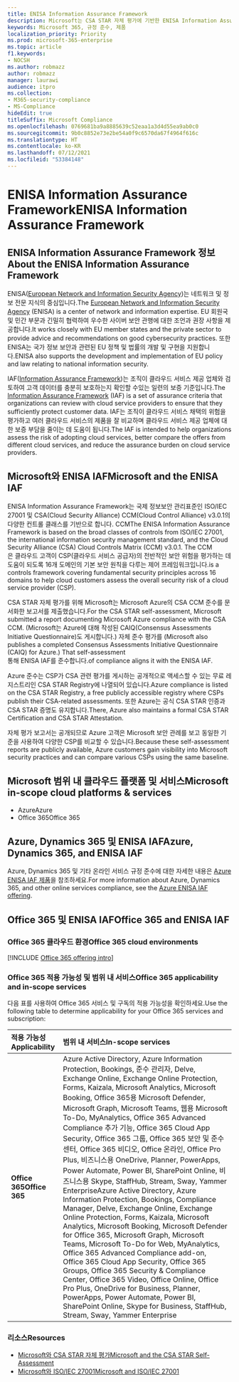 ```yaml
---
title: ENISA Information Assurance Framework
description: Microsoft는 CSA STAR 자체 평가에 기반한 ENISA Information Assurance Framework의 위험 평가 툴에 부합합니다.
keywords: Microsoft 365, 규정 준수, 제품
localization_priority: Priority
ms.prod: microsoft-365-enterprise
ms.topic: article
f1.keywords:
- NOCSH
ms.author: robmazz
author: robmazz
manager: laurawi
audience: itpro
ms.collection:
- M365-security-compliance
- MS-Compliance
hideEdit: true
titleSuffix: Microsoft Compliance
ms.openlocfilehash: 0769681ba9a8885639c52eaa1a3d4d55ea9ab0c0
ms.sourcegitcommit: 9b0c8852e73e2be54a0f9c6570da67f4964f616c
ms.translationtype: HT
ms.contentlocale: ko-KR
ms.lasthandoff: 07/12/2021
ms.locfileid: "53384148"
---
```

# <a name="enisa-information-assurance-framework"></a><span data-ttu-id="fef19-104">ENISA Information Assurance Framework</span><span class="sxs-lookup"><span data-stu-id="fef19-104">ENISA Information Assurance Framework</span></span>

## <a name="about-the-enisa-information-assurance-framework"></a><span data-ttu-id="fef19-105">ENISA Information Assurance Framework 정보</span><span class="sxs-lookup"><span data-stu-id="fef19-105">About the ENISA Information Assurance Framework</span></span>

<span data-ttu-id="fef19-106">ENISA([European Network and Information Security Agency](https://www.enisa.europa.eu/))는 네트워크 및 정보 전문 지식의 중심입니다.</span><span class="sxs-lookup"><span data-stu-id="fef19-106">The [European Network and Information Security Agency](https://www.enisa.europa.eu/) (ENISA) is a center of network and information expertise.</span></span> <span data-ttu-id="fef19-107">EU 회원국 및 민간 부문과 긴밀히 협력하여 우수한 사이버 보안 관행에 대한 조언과 권장 사항을 제공합니다.</span><span class="sxs-lookup"><span data-stu-id="fef19-107">It works closely with EU member states and the private sector to provide advice and recommendations on good cybersecurity practices.</span></span> <span data-ttu-id="fef19-108">또한 ENISA는 국가 정보 보안과 관련된 EU 정책 및 법률의 개발 및 구현을 지원합니다.</span><span class="sxs-lookup"><span data-stu-id="fef19-108">ENISA also supports the development and implementation of EU policy and law relating to national information security.</span></span>

<span data-ttu-id="fef19-109">IAF([Information Assurance Framework](https://www.enisa.europa.eu/publications/cloud-computing-information-assurance-framework))는 조직이 클라우드 서비스 제공 업체와 검토하여 고객 데이터를 충분히 보호하는지 확인할 수있는 일련의 보증 기준입니다.</span><span class="sxs-lookup"><span data-stu-id="fef19-109">The [Information Assurance Framework](https://www.enisa.europa.eu/publications/cloud-computing-information-assurance-framework) (IAF) is a set of assurance criteria that organizations can review with cloud service providers to ensure that they sufficiently protect customer data.</span></span> <span data-ttu-id="fef19-110">IAF는 조직이 클라우드 서비스 채택의 위험을 평가하고 여러 클라우드 서비스의 제품을 잘 비교하며 클라우드 서비스 제공 업체에 대한 보증 부담을 줄이는 데 도움이 됩니다.</span><span class="sxs-lookup"><span data-stu-id="fef19-110">The IAF is intended to help organizations assess the risk of adopting cloud services, better compare the offers from different cloud services, and reduce the assurance burden on cloud service providers.</span></span>

## <a name="microsoft-and-the-enisa-iaf"></a><span data-ttu-id="fef19-111">Microsoft와 ENISA IAF</span><span class="sxs-lookup"><span data-stu-id="fef19-111">Microsoft and the ENISA IAF</span></span>

<span data-ttu-id="fef19-p103">ENISA Information Assurance Framework는 국제 정보보안 관리표준인 ISO/IEC 27001 및 CSA(Cloud Security Alliance) CCM(Cloud Control Alliance) v3.0.1의 다양한 컨트롤 클래스를 기반으로 합니다. CCM</span><span class="sxs-lookup"><span data-stu-id="fef19-p103">The ENISA Information Assurance Framework is based on the broad classes of controls from ISO/IEC 27001, the international information security management standard, and the Cloud Security Alliance (CSA) Cloud Controls Matrix (CCM) v3.0.1. The CCM</span></span>  
<span data-ttu-id="fef19-114">은 클라우드 고객이 CSP(클라우드 서비스 공급자)의 전반적인 보안 위험을 평가하는 데 도움이 되도록 16개 도메인의 기본 보안 원칙을 다루는 제어 프레임워크입니다.</span><span class="sxs-lookup"><span data-stu-id="fef19-114">is a controls framework covering fundamental security principles across 16 domains to help cloud customers assess the overall security risk of a cloud service provider (CSP).</span></span>

<span data-ttu-id="fef19-115">CSA STAR 자체 평가를 위해 Microsoft는 Microsoft Azure의 CSA CCM 준수를 문서화한 보고서를 제출했습니다.</span><span class="sxs-lookup"><span data-stu-id="fef19-115">For the CSA STAR self-assessment, Microsoft submitted a report documenting Microsoft Azure compliance with the CSA CCM.</span></span> <span data-ttu-id="fef19-116">(Microsoft는 Azure에 대해 작성된 CAIQ(Consensus Assessments Initiative Questionnaire)도 게시합니다.) 자체 준수 평가를 </span><span class="sxs-lookup"><span data-stu-id="fef19-116">(Microsoft also publishes a completed Consensus Assessments Initiative Questionnaire (CAIQ) for Azure.) That self-assessment</span></span>  
<span data-ttu-id="fef19-117">통해 ENISA IAF를 준수합니다.</span><span class="sxs-lookup"><span data-stu-id="fef19-117">of compliance aligns it with the ENISA IAF.</span></span>

<span data-ttu-id="fef19-118">Azure 준수는 CSP가 CSA 관련 평가를 게시하는 공개적으로 액세스할 수 있는 무료 레지스트리인 CSA STAR Registry에 나열되어 있습니다.</span><span class="sxs-lookup"><span data-stu-id="fef19-118">Azure compliance is listed on the CSA STAR Registry, a free publicly accessible registry where CSPs publish their CSA-related assessments.</span></span> <span data-ttu-id="fef19-119">또한 Azure는 공식 CSA STAR 인증과 CSA STAR 증명도 유지합니다.</span><span class="sxs-lookup"><span data-stu-id="fef19-119">There, Azure also maintains a formal CSA STAR Certification and CSA STAR Attestation.</span></span>

<span data-ttu-id="fef19-120">자체 평가 보고서는 공개되므로 Azure 고객은 Microsoft 보안 관례를 보고 동일한 기준을 사용하여 다양한 CSP를 비교할 수 있습니다.</span><span class="sxs-lookup"><span data-stu-id="fef19-120">Because these self-assessment reports are publicly available, Azure customers gain visibility into Microsoft security practices and can compare various CSPs using the same baseline.</span></span>

## <a name="microsoft-in-scope-cloud-platforms--services"></a><span data-ttu-id="fef19-121">Microsoft 범위 내 클라우드 플랫폼 및 서비스</span><span class="sxs-lookup"><span data-stu-id="fef19-121">Microsoft in-scope cloud platforms & services</span></span>

- <span data-ttu-id="fef19-122">Azure</span><span class="sxs-lookup"><span data-stu-id="fef19-122">Azure</span></span>
- <span data-ttu-id="fef19-123">Office 365</span><span class="sxs-lookup"><span data-stu-id="fef19-123">Office 365</span></span>

## <a name="azure-dynamics-365-and-enisa-iaf"></a><span data-ttu-id="fef19-124">Azure, Dynamics 365 및 ENISA IAF</span><span class="sxs-lookup"><span data-stu-id="fef19-124">Azure, Dynamics 365, and ENISA IAF</span></span>

<span data-ttu-id="fef19-125">Azure, Dynamics 365 및 기타 온라인 서비스 규정 준수에 대한 자세한 내용은 [Azure ENISA IAF 제품](/azure/compliance/offerings/offering-eu-enisa-iaf)을 참조하세요.</span><span class="sxs-lookup"><span data-stu-id="fef19-125">For more information about Azure, Dynamics 365, and other online services compliance, see the [Azure ENISA IAF offering](/azure/compliance/offerings/offering-eu-enisa-iaf).</span></span>

## <a name="office-365-and-enisa-iaf"></a><span data-ttu-id="fef19-126">Office 365 및 ENISA IAF</span><span class="sxs-lookup"><span data-stu-id="fef19-126">Office 365 and ENISA IAF</span></span>

### <a name="office-365-cloud-environments"></a><span data-ttu-id="fef19-127">Office 365 클라우드 환경</span><span class="sxs-lookup"><span data-stu-id="fef19-127">Office 365 cloud environments</span></span>

[!INCLUDE [Office 365 offering intro](../includes/o365-offering-introduction.md)]

### <a name="office-365-applicability-and-in-scope-services"></a><span data-ttu-id="fef19-128">Office 365 적용 가능성 및 범위 내 서비스</span><span class="sxs-lookup"><span data-stu-id="fef19-128">Office 365 applicability and in-scope services</span></span>

<span data-ttu-id="fef19-129">다음 표를 사용하여 Office 365 서비스 및 구독의 적용 가능성을 확인하세요.</span><span class="sxs-lookup"><span data-stu-id="fef19-129">Use the following table to determine applicability for your Office 365 services and subscription:</span></span>

| <span data-ttu-id="fef19-130">**적용 가능성**</span><span class="sxs-lookup"><span data-stu-id="fef19-130">**Applicability**</span></span> | <span data-ttu-id="fef19-131">**범위 내 서비스**</span><span class="sxs-lookup"><span data-stu-id="fef19-131">**In-scope services**</span></span> |
|:------------------|:----------------------|
| <span data-ttu-id="fef19-132">**Office 365**</span><span class="sxs-lookup"><span data-stu-id="fef19-132">**Office 365**</span></span> | <span data-ttu-id="fef19-133">Azure Active Directory, Azure Information Protection, Bookings, 준수 관리자, Delve, Exchange Online, Exchange Online Protection, Forms, Kaizala, Microsoft Analytics, Microsoft Booking, Office 365용 Microsoft Defender, Microsoft Graph, Microsoft Teams, 웹용 Microsoft To-Do, MyAnalytics, Office 365 Advanced Compliance 추가 기능, Office 365 Cloud App Security, Office 365 그룹, Office 365 보안 및 준수 센터, Office 365 비디오, Office 온라인, Office Pro Plus, 비즈니스용 OneDrive, Planner, PowerApps, Power Automate, Power BI, SharePoint Online, 비즈니스용 Skype, StaffHub, Stream, Sway, Yammer Enterprise</span><span class="sxs-lookup"><span data-stu-id="fef19-133">Azure Active Directory, Azure Information Protection, Bookings, Compliance Manager, Delve, Exchange Online, Exchange Online Protection, Forms, Kaizala, Microsoft Analytics, Microsoft Booking, Microsoft Defender for Office 365, Microsoft Graph, Microsoft Teams, Microsoft To-Do for Web, MyAnalytics, Office 365 Advanced Compliance add-on, Office 365 Cloud App Security, Office 365 Groups, Office 365 Security & Compliance Center, Office 365 Video, Office Online, Office Pro Plus, OneDrive for Business, Planner, PowerApps, Power Automate, Power BI, SharePoint Online, Skype for Business, StaffHub, Stream, Sway, Yammer Enterprise</span></span> |

### <a name="resources"></a><span data-ttu-id="fef19-134">리소스</span><span class="sxs-lookup"><span data-stu-id="fef19-134">Resources</span></span>

- [<span data-ttu-id="fef19-135">Microsoft와 CSA STAR 자체 평가</span><span class="sxs-lookup"><span data-stu-id="fef19-135">Microsoft and the CSA STAR Self-Assessment</span></span>](offering-csa-star-self-assessment.md)
- [<span data-ttu-id="fef19-136">Microsoft와 ISO/IEC 27001</span><span class="sxs-lookup"><span data-stu-id="fef19-136">Microsoft and ISO/IEC 27001</span></span>](offering-ISO-27001.md)
